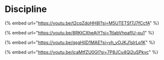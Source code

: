 # Discipline

{% embed url="https://youtu.be/t2cqZdoHH8I?si=M5UTETSf7J7fCcfA" %}

{% embed url="https://youtu.be/8RKtCXheAjY?si=TtIabVhpafIU-pu1" %}

{% embed url="https://youtu.be/qsgHiID1MAE?si=vh_vOJKJ1slrLp1K" %}

{% embed url="https://youtu.be/jcaMtfZU0GI?si=7P8JCu4Qj2uSPkvc" %}
